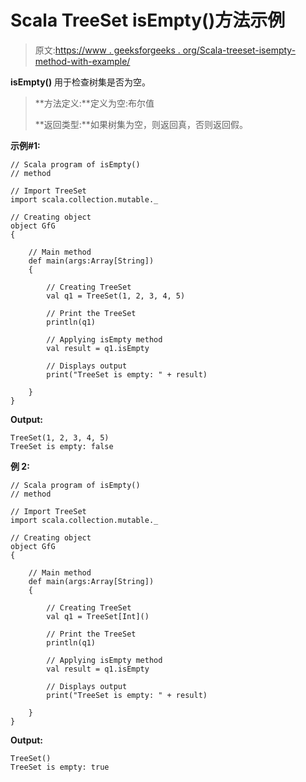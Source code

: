 # Scala TreeSet isEmpty()方法示例

> 原文:[https://www . geeksforgeeks . org/Scala-treeset-isempty-method-with-example/](https://www.geeksforgeeks.org/scala-treeset-isempty-method-with-example/)

**isEmpty()** 用于检查树集是否为空。

> **方法定义:**定义为空:布尔值
> 
> **返回类型:**如果树集为空，则返回真，否则返回假。

**示例#1:**

```
// Scala program of isEmpty() 
// method 

// Import TreeSet
import scala.collection.mutable._

// Creating object 
object GfG 
{ 

    // Main method 
    def main(args:Array[String]) 
    { 

        // Creating TreeSet
        val q1 = TreeSet(1, 2, 3, 4, 5)  

        // Print the TreeSet 
        println(q1) 

        // Applying isEmpty method  
        val result = q1.isEmpty  

        // Displays output  
        print("TreeSet is empty: " + result) 

    } 
} 
```

**Output:**

```
TreeSet(1, 2, 3, 4, 5)
TreeSet is empty: false

```

**例 2:**

```
// Scala program of isEmpty() 
// method 

// Import TreeSet
import scala.collection.mutable._

// Creating object 
object GfG 
{ 

    // Main method 
    def main(args:Array[String]) 
    { 

        // Creating TreeSet
        val q1 = TreeSet[Int]()  

        // Print the TreeSet 
        println(q1) 

        // Applying isEmpty method  
        val result = q1.isEmpty  

        // Displays output  
        print("TreeSet is empty: " + result) 

    } 
} 
```

**Output:**

```
TreeSet()
TreeSet is empty: true

```